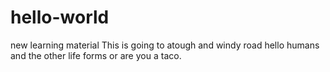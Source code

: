 # hello-world
new learning material
This is going to atough and windy road
hello humans and the other life forms or are you a taco.

